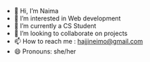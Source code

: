 - 👋 Hi, I’m Naima
- 👀 I’m interested in Web development 
- 🌱 I’m currently a CS Student
- 💞️ I’m looking to collaborate on projects 
- 📫 How to reach me : hajjineimo@gmail.com
- 😄 Pronouns: she/her



